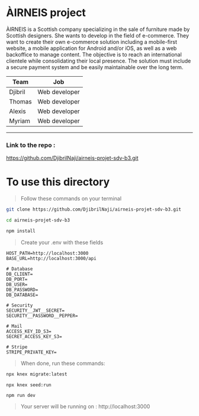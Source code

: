 # ÀIRNEIS project

ÀIRNEIS is a Scottish company specializing in the sale of furniture made by Scottish designers.
She wants to develop in the field of e-commerce. They want to create their own e-commerce solution including a mobile-first website, a mobile application for Android and/or iOS, as well as a web backoffice to manage content. The objective is to reach an international clientele while consolidating their local presence. The solution must include a secure payment system and be easily maintainable over the long term.

| Team    |      Job      |
| ------- | :-----------: |
| Djibril | Web developer |
| Thomas  | Web developer |
| Alexis  | Web developer |
| Myriam  | Web developer |

---

### Link to the repo :

https://github.com/DjibrilNaji/airneis-projet-sdv-b3.git

# To use this directory

> Follow these commands on your terminal

```bash
git clone https://github.com/DjibrilNaji/airneis-projet-sdv-b3.git
```

```bash
cd airneis-projet-sdv-b3
```

```bash
npm install
```

> Create your .env with these fields

```dotenv
HOST_PATH=http://localhost:3000
BASE_URL=http://localhost:3000/api

# Database
DB_CLIENT=
DB_PORT=
DB_USER=
DB_PASSWORD=
DB_DATABASE=

# Security
SECURITY__JWT__SECRET=
SECURITY__PASSWORD__PEPPER=

# Mail
ACCESS_KEY_ID_S3=
SECRET_ACCESS_KEY_S3=

# Stripe
STRIPE_PRIVATE_KEY=
```

> When done, run these commands:

```bash
npx knex migrate:latest
```

```
npx knex seed:run
```

```
npm run dev
```

> Your server will be running on : http://localhost:3000
